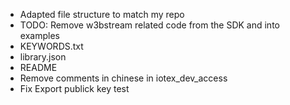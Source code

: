 - Adapted file structure to match my repo
- TODO: Remove w3bstream related code from the SDK and into examples 
- KEYWORDS.txt
- library.json
- README
- Remove comments in chinese in iotex_dev_access
- Fix Export publick key test